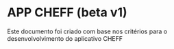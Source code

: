 # APP CHEFF (beta v1)
Este documento foi criado com base nos critérios para o desenvolvolvimento do aplicativo CHEFF